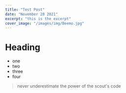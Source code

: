```yaml
---
title: "Test Post"
date: "November 28 2021"
excerpt: "this is the excerpt"
cover_image: "/images/img/Beemo.jpg"
---
```


# Heading

- one
- two
- three
- four

> never underestimate the power of the scout's code
